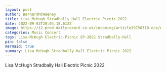 ```yaml
---
layout: post
author: BernardMcWeeney
title: Lisa McHugh Stradbally Hall Electric Picnic 2022
date: 2022-09-03T20:04:18.612Z
image: https://i2-prod.dailyrecord.co.uk/incoming/article29750310.ece/ALTERNATES/s1200c/0_SNR_GALN_180423-lisa-mchugh.jpg
categories: Music Concert
tags: Lisa-McHugh Electric-Picnic EP-2022 Stradbally-Hall
pin: false
mermaid: true
summary: Lisa McHugh Stradbally Hall Electric Picnic 2022
---
```

Lisa McHugh Stradbally Hall Electric Picnic 2022